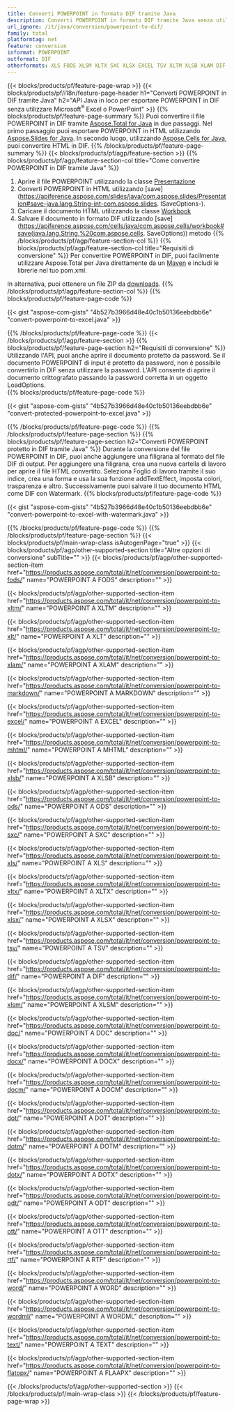 ```yaml
---
title: Converti POWERPOINT in formato DIF tramite Java
description: Converti POWERPOINT in formato DIF tramite Java senza utilizzare Microsoft Excel o PowerPoint
url_ignore: /it/java/conversion/powerpoint-to-dif/
family: total
platformtag: net
feature: conversion
informat: POWERPOINT
outformat: DIF
otherformats: XLS FODS XLSM XLTX SXC XLSX EXCEL TSV XLTM XLSB XLAM DIF MARKDOWN MHTML ODS XLT DOC DOCX DOCM DOT DOTM DOTX ODT OTT RTF WORD WORDML TEXT FLATOPX
---
```

{{< blocks/products/pf/feature-page-wrap >}}
{{< blocks/products/pf/i18n/feature-page-header h1="Converti POWERPOINT in DIF tramite Java" h2="API Java in loco per esportare POWERPOINT in DIF senza utilizzare Microsoft<sup>&reg;</sup> Excel o PowerPoint" >}}
{{% blocks/products/pf/feature-page-summary %}}
Puoi convertire il file POWERPOINT in DIF tramite [Aspose.Total for Java](https://products.aspose.com/total/java/) in due passaggi. Nel primo passaggio puoi esportare POWERPOINT in HTML utilizzando [Aspose.Slides for Java](https://products.aspose.com/slides/java/). In secondo luogo, utilizzando [Aspose.Cells for Java](https://products.aspose.com/cells/java/), puoi convertire HTML in DIF.
{{% /blocks/products/pf/feature-page-summary  %}}
{{< blocks/products/pf/agp/feature-section >}}
{{% blocks/products/pf/agp/feature-section-col title="Come convertire POWERPOINT in DIF tramite Java" %}}
1. Aprire il file POWERPOINT utilizzando la classe [Presentazione](https://apiference.aspose.com/slides/java/com.aspose.slides/Presentation)
2. Converti POWERPOINT in HTML utilizzando [save](https://apiference.aspose.com/slides/java/com.aspose.slides/Presentation#save-java.lang.String-int-com.aspose.slides. ISaveOptions-).
3. Caricare il documento HTML utilizzando la classe [Workbook](https://apiference.aspose.com/cells/java/com.aspose.cells/Workbook)
4. Salvare il documento in formato DIF utilizzando [save](https://apiference.aspose.com/cells/java/com.aspose.cells/workbook#save(java.lang.String,%20com.aspose.cells. SaveOptions)) metodo
{{% /blocks/products/pf/agp/feature-section-col %}}
{{% blocks/products/pf/agp/feature-section-col title="Requisiti di conversione" %}}
Per convertire POWERPOINT in DIF, puoi facilmente utilizzare Aspose.Total per Java direttamente da un [Maven](https://repository.aspose.com/webapp/#/artifacts/browse/tree/General/repo/com/aspose/aspose-total) e includi le librerie nel tuo pom.xml.

In alternativa, puoi ottenere un file ZIP da [downloads](https://downloads.aspose.com/total/java).
{{% /blocks/products/pf/agp/feature-section-col %}}
{{% blocks/products/pf/feature-page-code %}}

{{< gist "aspose-com-gists" "4b527b3966d48e40c1b50136eebdbb6e" "convert-powerpoint-to-excel.java" >}}


{{% /blocks/products/pf/feature-page-code %}}
{{< /blocks/products/pf/agp/feature-section >}}
{{% blocks/products/pf/feature-page-section  h2="Requisiti di conversione" %}}
Utilizzando l'API, puoi anche aprire il documento protetto da password. Se il documento POWERPOINT di input è protetto da password, non è possibile convertirlo in DIF senza utilizzare la password. L'API consente di aprire il documento crittografato passando la password corretta in un oggetto LoadOptions.  
{{% blocks/products/pf/feature-page-code %}}

{{< gist "aspose-com-gists" "4b527b3966d48e40c1b50136eebdbb6e" "convert-protected-powerpoint-to-excel.java" >}}

{{% /blocks/products/pf/feature-page-code  %}}
{{% /blocks/products/pf/feature-page-section %}}
{{% blocks/products/pf/feature-page-section  h2="Converti POWERPOINT protetto in DIF tramite Java" %}}
Durante la conversione del file POWERPOINT in DIF, puoi anche aggiungere una filigrana al formato del file DIF di output. Per aggiungere una filigrana, crea una nuova cartella di lavoro per aprire il file HTML convertito. Seleziona Foglio di lavoro tramite il suo indice, crea una forma e usa la sua funzione addTextEffect, imposta colori, trasparenza e altro. Successivamente puoi salvare il tuo documento HTML come DIF con Watermark. 
{{% blocks/products/pf/feature-page-code %}}

{{< gist "aspose-com-gists" "4b527b3966d48e40c1b50136eebdbb6e" "convert-powerpoint-to-excel-with-watermark.java" >}}

{{% /blocks/products/pf/feature-page-code  %}}
{{% /blocks/products/pf/feature-page-section %}}
{{< blocks/products/pf/main-wrap-class isAutogenPage="true" >}}
{{< blocks/products/pf/agp/other-supported-section title="Altre opzioni di conversione" subTitle="" >}}
{{< blocks/products/pf/agp/other-supported-section-item href="https://products.aspose.com/total/it/net/conversion/powerpoint-to-fods/" name="POWERPOINT A FODS" description="" >}}

{{< blocks/products/pf/agp/other-supported-section-item href="https://products.aspose.com/total/it/net/conversion/powerpoint-to-xltm/" name="POWERPOINT A XLTM" description="" >}}

{{< blocks/products/pf/agp/other-supported-section-item href="https://products.aspose.com/total/it/net/conversion/powerpoint-to-xlt/" name="POWERPOINT A XLT" description="" >}}

{{< blocks/products/pf/agp/other-supported-section-item href="https://products.aspose.com/total/it/net/conversion/powerpoint-to-xlam/" name="POWERPOINT A XLAM" description="" >}}

{{< blocks/products/pf/agp/other-supported-section-item href="https://products.aspose.com/total/it/net/conversion/powerpoint-to-markdown/" name="POWERPOINT A MARKDOWN" description="" >}}

{{< blocks/products/pf/agp/other-supported-section-item href="https://products.aspose.com/total/it/net/conversion/powerpoint-to-excel/" name="POWERPOINT A EXCEL" description="" >}}

{{< blocks/products/pf/agp/other-supported-section-item href="https://products.aspose.com/total/it/net/conversion/powerpoint-to-mhtml/" name="POWERPOINT A MHTML" description="" >}}

{{< blocks/products/pf/agp/other-supported-section-item href="https://products.aspose.com/total/it/net/conversion/powerpoint-to-xlsb/" name="POWERPOINT A XLSB" description="" >}}

{{< blocks/products/pf/agp/other-supported-section-item href="https://products.aspose.com/total/it/net/conversion/powerpoint-to-ods/" name="POWERPOINT A ODS" description="" >}}

{{< blocks/products/pf/agp/other-supported-section-item href="https://products.aspose.com/total/it/net/conversion/powerpoint-to-sxc/" name="POWERPOINT A SXC" description="" >}}

{{< blocks/products/pf/agp/other-supported-section-item href="https://products.aspose.com/total/it/net/conversion/powerpoint-to-xls/" name="POWERPOINT A XLS" description="" >}}

{{< blocks/products/pf/agp/other-supported-section-item href="https://products.aspose.com/total/it/net/conversion/powerpoint-to-xltx/" name="POWERPOINT A XLTX" description="" >}}

{{< blocks/products/pf/agp/other-supported-section-item href="https://products.aspose.com/total/it/net/conversion/powerpoint-to-xlsx/" name="POWERPOINT A XLSX" description="" >}}

{{< blocks/products/pf/agp/other-supported-section-item href="https://products.aspose.com/total/it/net/conversion/powerpoint-to-tsv/" name="POWERPOINT A TSV" description="" >}}

{{< blocks/products/pf/agp/other-supported-section-item href="https://products.aspose.com/total/it/net/conversion/powerpoint-to-dif/" name="POWERPOINT A DIF" description="" >}}

{{< blocks/products/pf/agp/other-supported-section-item href="https://products.aspose.com/total/it/net/conversion/powerpoint-to-xlsm/" name="POWERPOINT A XLSM" description="" >}}

{{< blocks/products/pf/agp/other-supported-section-item href="https://products.aspose.com/total/it/net/conversion/powerpoint-to-doc/" name="POWERPOINT A DOC" description="" >}}

{{< blocks/products/pf/agp/other-supported-section-item href="https://products.aspose.com/total/it/net/conversion/powerpoint-to-docx/" name="POWERPOINT A DOCX" description="" >}}

{{< blocks/products/pf/agp/other-supported-section-item href="https://products.aspose.com/total/it/net/conversion/powerpoint-to-docm/" name="POWERPOINT A DOCM" description="" >}}

{{< blocks/products/pf/agp/other-supported-section-item href="https://products.aspose.com/total/it/net/conversion/powerpoint-to-dot/" name="POWERPOINT A DOT" description="" >}}

{{< blocks/products/pf/agp/other-supported-section-item href="https://products.aspose.com/total/it/net/conversion/powerpoint-to-dotm/" name="POWERPOINT A DOTM" description="" >}}

{{< blocks/products/pf/agp/other-supported-section-item href="https://products.aspose.com/total/it/net/conversion/powerpoint-to-dotx/" name="POWERPOINT A DOTX" description="" >}}

{{< blocks/products/pf/agp/other-supported-section-item href="https://products.aspose.com/total/it/net/conversion/powerpoint-to-odt/" name="POWERPOINT A ODT" description="" >}}

{{< blocks/products/pf/agp/other-supported-section-item href="https://products.aspose.com/total/it/net/conversion/powerpoint-to-ott/" name="POWERPOINT A OTT" description="" >}}

{{< blocks/products/pf/agp/other-supported-section-item href="https://products.aspose.com/total/it/net/conversion/powerpoint-to-rtf/" name="POWERPOINT A RTF" description="" >}}

{{< blocks/products/pf/agp/other-supported-section-item href="https://products.aspose.com/total/it/net/conversion/powerpoint-to-word/" name="POWERPOINT A WORD" description="" >}}

{{< blocks/products/pf/agp/other-supported-section-item href="https://products.aspose.com/total/it/net/conversion/powerpoint-to-wordml/" name="POWERPOINT A WORDML" description="" >}}

{{< blocks/products/pf/agp/other-supported-section-item href="https://products.aspose.com/total/it/net/conversion/powerpoint-to-text/" name="POWERPOINT A TEXT" description="" >}}

{{< blocks/products/pf/agp/other-supported-section-item href="https://products.aspose.com/total/it/net/conversion/powerpoint-to-flatopx/" name="POWERPOINT A FLAAPX" description="" >}}


{{< /blocks/products/pf/agp/other-supported-section >}}
{{< /blocks/products/pf/main-wrap-class >}}
{{< /blocks/products/pf/feature-page-wrap >}}